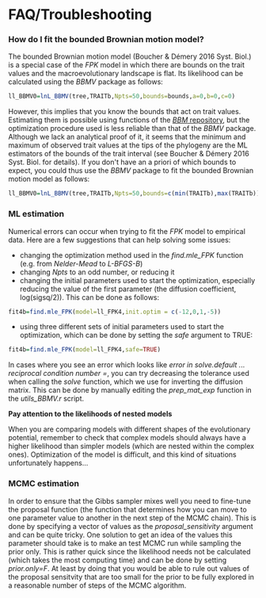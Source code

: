 # FAQ/Troubleshooting

### How do I fit the bounded Brownian motion model?
The bounded Brownian motion model (Boucher & Démery 2016 Syst. Biol.) is a special case of the *FPK* model in which there are bounds on the trait values and the macroevolutionary landscape is flat. Its likelihood can be calculated using the *BBMV* package as follows:
```r
ll_BBMV0=lnL_BBMV(tree,TRAITb,Npts=50,bounds=bounds,a=0,b=0,c=0)
```
However, this implies that you know the bounds that act on trait values. Estimating them is possible using functions of the [*BBM* repository](https://github.com/fcboucher/BBM), but the optimization procedure used is less reliable than that of the *BBMV* package. Although we lack an analytical proof of it, it seems that the minimum and maximum of observed trait values at the tips of the phylogeny are the ML estimators of the bounds of the trait interval (see Boucher & Démery 2016 Syst. Biol. for details). If you don't have an a priori of which bounds to expect, you could thus use the *BBMV* package to fit the bounded Brownian motion model as follows:
```r
ll_BBMV0=lnL_BBMV(tree,TRAITb,Npts=50,bounds=c(min(TRAITb),max(TRAITb)),a=0,b=0,c=0)
```

### ML estimation
Numerical errors can occur when trying to fit the *FPK* model to empirical data. Here are a few suggestions that can help solving some issues:
- changing the optimization method used in the *find.mle_FPK* function (e.g. from *Nelder-Mead* to *L-BFGS-B*)
- changing *Npts* to an odd number, or reducing it
- changing the initial parameters used to start the optimization, especially reducing the value of the first parameter (the diffusion coefficient, log(sigsq/2)). This can be done as follows:
```r
fit4b=find.mle_FPK(model=ll_FPK4,init.optim = c(-12,0,1,-5))
```
- using three different sets of initial parameters used to start the optimization, which can be done by setting the *safe* argument to TRUE:
```r
fit4b=find.mle_FPK(model=ll_FPK4,safe=TRUE)
```

In cases where you see an error which looks like *error in solve.default ... reciprocal condition number =*, you can try decreasing the tolerance used when calling the *solve* function, which we use for inverting the diffusion matrix. This can be done by manually editing the *prep_mat_exp* function in the *utils_BBMV.r* script.

**Pay attention to the likelihoods of nested models**

When you are comparing models with different shapes of the evolutionary potential, remember to check that complex models should always have a higher likelihood than simpler models (which are nested within the complex ones). Optimization of the model is difficult, and this kind of situations unfortunately happens...

### MCMC estimation

In order to ensure that the Gibbs sampler mixes well you need to fine-tune the proposal function (the function that determines how you can move to one parameter value to another in the next step of the MCMC chain). This is done by specifying a vector of values as the *proposal_sensitivity* argument and can be quite tricky. One solution to get an idea of the values this parameter should take is to make an test MCMC run while sampling the prior only. This is rather quick since the likelihood needs not be calculated (which takes the most computing time) and can be done by setting *prior.only=F*. At least by doing that you would be able to rule out values of the proposal sensitvity that are too small for the prior to be fully explored in a reasonable number of steps of the MCMC algorithm.
